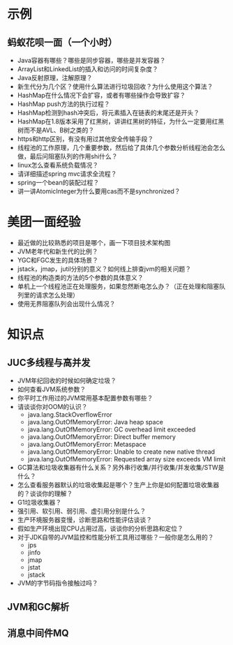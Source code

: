# 示例

## 蚂蚁花呗一面（一个小时）

* Java容器有哪些？哪些是同步容器，哪些是并发容器？
* ArrayList和LinkedList的插入和访问的时间复杂度？
* Java反射原理，注解原理？
* 新生代分为几个区？使用什么算法进行垃圾回收？为什么使用这个算法？
* HashMap在什么情况下会扩容，或者有哪些操作会导致扩容？
* HashMap push方法的执行过程？
* HashMap检测到hash冲突后，将元素插入在链表的末尾还是开头？
* HashMap在1.8版本采用了红黑树，讲讲红黑树的特征，为什么一定要用红黑树而不是AVL、B树之类的？
* https和http区别，有没有用过其他安全传输手段？
* 线程池的工作原理，几个重要参数，然后给了具体几个参数分析线程池会怎么做，最后问阻塞队列的作用shi什么？
* linux怎么查看系统负载情况？
* 请详细描述spring mvc请求全流程？
* spring一个bean的装配过程？
* 讲一讲AtomicInteger为什么要用cas而不是synchronized？

# 美团一面经验

* 最近做的比较熟悉的项目是哪个，画一下项目技术架构图
* JVM老年代和新生代的比例？
* YGC和FGC发生的具体场景？
* jstack，jmap，jutil分别的意义？如何线上排查jvm的相关问题？
* 线程池的构造类的方法的5个参数的具体意义？
* 单机上一个线程池正在处理服务，如果忽然断电怎么办？（正在处理和阻塞队列里的请求怎么处理）
* 使用无界阻塞队列会出现什么情况？

# 知识点

## JUC多线程与高并发

* JVM年纪回收的时候如何确定垃圾？
* 如何查看JVM系统参数？
* 你平时工作用过的JVM常用基本配置参数有哪些？
* 请谈谈你对OOM的认识？
  * java.lang.StackOverflowError
  * java.lang.OutOfMemoryError: Java heap space
  * java.lang.OutOfMemoryError: GC overhead limit exceeded
  * java.lang.OutOfMemoryError: Direct buffer memory
  * java.lang.OutOfMemoryError: Metaspace
  * java.lang.OutOfMemoryError: Unable to create new native thread
  * java.lang.OutOfMemoryError: Requested array size exceeds VM limit
* GC算法和垃圾收集器有什么关系？另外串行收集/并行收集/并发收集/STW是什么？
* 怎么查看服务器默认的垃圾收集起是哪个？生产上你是如何配置垃圾收集器的？谈谈你的理解？
* G1垃圾收集器？
* 强引用、软引用、弱引用、虚引用分别是什么？
* 生产环境服务器变慢，诊断思路和性能评估谈谈？
* 假如生产环境出现CPU占用过高，谈谈你的分析思路和定位？
* 对于JDK自带的JVM监控和性能分析工具用过哪些？一般你是怎么用的？
  * jps
  * jinfo
  * jmap
  * jstat
  * jstack
* JVM的字节码指令接触过吗？

## JVM和GC解析

## 消息中间件MQ